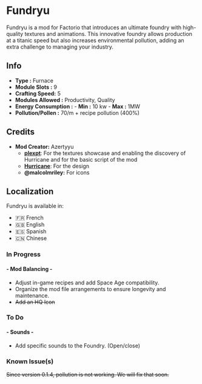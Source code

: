 # Fundryu

Fundryu is a mod for Factorio that introduces an ultimate foundry with high-quality textures and animations. This innovative foundry allows production at a titanic speed but also increases environmental pollution, adding an extra challenge to managing your industry.



## Info

- **Type :** Furnace
- **Module Slots :** 9
- **Crafting Speed:** 5
- **Modules Allowed :** Productivity, Quality
- **Energy Consumption :** 
       - **Min :**  10 kw
       - **Max :**  1MW
- **Pollution/Pollen :** 70/m + recipe pollution (400%)

## Credits

- **Mod Creator:** Azertyyu
    - **[plexpt](https://mods.factorio.com/user/plexpt)**: For the textures showcase and enabling the discovery of Hurricane and for the basic script of the mod
    - **[Hurricane](https://mods.factorio.com/user/Hurricane046)**: For the design
    - **@malcolmriley:** For icons

## Localization

Fundryu is available in:

- 🇫🇷 French
- 🇬🇧 English
- 🇪🇸 Spanish
- 🇨🇳 Chinese


### In Progress

#### - **Mod Balancing** -
  - Adjust in-game recipes and add Space Age compatibility.
  - Organize the mod file arrangements to ensure longevity and maintenance.
  - ~~Add an  HQ Icon~~

### To Do
  
#### - **Sounds** -
  - Add specific sounds to the Foundry. (Open/close)


### Known Issue(s)

~~Since version 0.1.4, pollution is not working. We will fix that soon.~~
